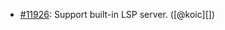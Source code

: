 * [#11926](https://github.com/rubocop/rubocop/pull/11926): Support built-in LSP server. ([@koic][])
